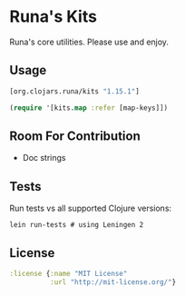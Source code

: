 # Runa's Kits

Runa's core utilities.  Please use and enjoy.

Usage
-----

```clj
[org.clojars.runa/kits "1.15.1"]
```

```clj
(require '[kits.map :refer [map-keys]])
```

Room For Contribution
---------------------

* Doc strings

Tests
-----

Run tests vs all supported Clojure versions:

```
lein run-tests # using Leningen 2
```

License
-------

```clj
:license {:name "MIT License"
          :url "http://mit-license.org/"}
```
